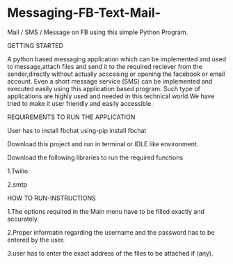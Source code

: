 # Messaging-FB-Text-Mail-
Mail / SMS / Message on FB using this simple Python Program.

GETTING STARTED

A python based messaging application which can be implemented and used to message,attach files and send it to the required reciever from the sender,directly without actually acccesing or opening the facebook or email account.
Even a short message service (SMS) can be implemented and executed easily using this application based program.
Such type of applications are highly used and needed in this technical world.We have tried to make it user friendly and 
easily accessible.

REQUIREMENTS TO RUN THE APPLICATION

User has to install fbchat using-pip install fbchat 

Download this project and run in terminal or IDLE like environment.

Download the following libraries to run the required functions

1.Twilio

2.smtp

HOW TO RUN-INSTRUCTIONS

1.The options required in the Main menu have to be filled exactly and accurately.

2.Proper informatin regarding the username and the password has to be entered by the user.

3.user has to enter the exact address of the files to be attached if (any).
















